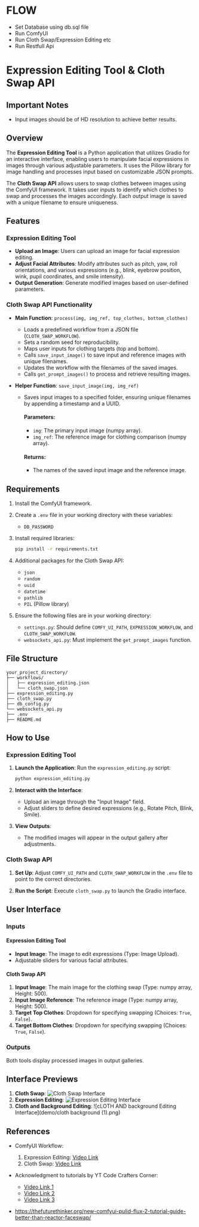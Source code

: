 # FLOW
- Set Database using db.sql file
- Run ComfyUI
- Run Cloth Swap/Expression Editing etc
- Run Restfull Api
# Expression Editing Tool & Cloth Swap API

## Important Notes
- Input images should be of HD resolution to achieve better results.

## Overview

The **Expression Editing Tool** is a Python application that utilizes Gradio for an interactive interface, enabling users to manipulate facial expressions in images through various adjustable parameters. It uses the Pillow library for image handling and processes input based on customizable JSON prompts.

The **Cloth Swap API** allows users to swap clothes between images using the ComfyUI framework. It takes user inputs to identify which clothes to swap and processes the images accordingly. Each output image is saved with a unique filename to ensure uniqueness.

## Features

### Expression Editing Tool
- **Upload an Image**: Users can upload an image for facial expression editing.
- **Adjust Facial Attributes**: Modify attributes such as pitch, yaw, roll orientations, and various expressions (e.g., blink, eyebrow position, wink, pupil coordinates, and smile intensity).
- **Output Generation**: Generate modified images based on user-defined parameters.

### Cloth Swap API Functionality
- **Main Function**: `process(img, img_ref, top_clothes, bottom_clothes)`
  - Loads a predefined workflow from a JSON file (`CLOTH_SWAP_WORKFLOW`).
  - Sets a random seed for reproducibility.
  - Maps user inputs for clothing targets (top and bottom).
  - Calls `save_input_image()` to save input and reference images with unique filenames.
  - Updates the workflow with the filenames of the saved images.
  - Calls `get_prompt_images()` to process and retrieve resulting images.

- **Helper Function**: `save_input_image(img, img_ref)`
  - Saves input images to a specified folder, ensuring unique filenames by appending a timestamp and a UUID.
  
    #### Parameters:
    - `img`: The primary input image (numpy array).
    - `img_ref`: The reference image for clothing comparison (numpy array).
    
    #### Returns:
    - The names of the saved input image and the reference image.

## Requirements
1. Install the ComfyUI framework.
2. Create a `.env` file in your working directory with these variables:
   - `DB_PASSWORD`


3. Install required libraries:
   ```bash
   pip install -r requirements.txt
   ```

4. Additional packages for the Cloth Swap API:
   - `json`
   - `random`
   - `uuid`
   - `datetime`
   - `pathlib`
   - `PIL` (Pillow library)

5. Ensure the following files are in your working directory:
   - `settings.py`: Should define `COMFY_UI_PATH`, `EXPRESSION_WORKFLOW`, and `CLOTH_SWAP_WORKFLOW`.
   - `websockets_api.py`: Must implement the `get_prompt_images` function.

## File Structure
```
your_project_directory/
├── workflows/
│   ├── expression_editing.json
│   └── cloth_swap.json
├── expression_editing.py
├── cloth_swap.py
├── db_config.py
└── websockets_api.py
├── .env
├── README.md
```

## How to Use

### Expression Editing Tool
1. **Launch the Application**:
   Run the `expression_editing.py` script:
   ```bash
   python expression_editing.py
   ```

2. **Interact with the Interface**: 
   - Upload an image through the "Input Image" field.
   - Adjust sliders to define desired expressions (e.g., Rotate Pitch, Blink, Smile).

3. **View Outputs**:
   - The modified images will appear in the output gallery after adjustments.

### Cloth Swap API
1. **Set Up**:
   Adjust `COMFY_UI_PATH` and `CLOTH_SWAP_WORKFLOW` in the `.env` file to point to the correct directories.

2. **Run the Script**:
   Execute `cloth_swap.py` to launch the Gradio interface.

## User Interface

### Inputs

#### Expression Editing Tool
- **Input Image**: The image to edit expressions (Type: Image Upload).
- Adjustable sliders for various facial attributes.

#### Cloth Swap API
1. **Input Image**: The main image for the clothing swap (Type: numpy array, Height: 500).
2. **Input Image Reference**: The reference image (Type: numpy array, Height: 500).
3. **Target Top Clothes**: Dropdown for specifying swapping (Choices: `True`, `False`).
4. **Target Bottom Clothes**: Dropdown for specifying swapping (Choices: `True`, `False`).

### Outputs
Both tools display processed images in output galleries.

## Interface Previews
1. **Cloth Swap**: ![Cloth Swap Interface](demo/cloth_swap.png)
2. **Expression Editing**: ![Expression Editing Interface](demo/expression.png)
3. **Cloth and Background Editing**: ![cLOTH AND background Editing Interface](demo/cloth background (1).png)
## References
- ComfyUI Workflow:
  1. Expression Editing: [Video Link](https://www.youtube.com/watch?v=q0Vf-ZZsbzI&t=150s)
  2. Cloth Swap: [Video Link](https://youtu.be/WXmkLih9jfk?si=6vHraq-s49P4DLPb)

- Acknowledgment to tutorials by YT Code Crafters Corner: 
  - [Video Link 1](https://youtu.be/kmZqoLJ2Dhk?si=DNN4nE5mue5cXzx2)
  - [Video Link 2](https://youtu.be/1iPcRGyj7-E?si=zaAQ88xsFFSI8CBI)
  - [Video Link 3](https://youtu.be/zajODlpfOs4?si=depOaJViLMTNPAnlS)

- https://thefuturethinker.org/new-comfyui-pulid-flux-2-tutorial-guide-better-than-reactor-faceswap/
